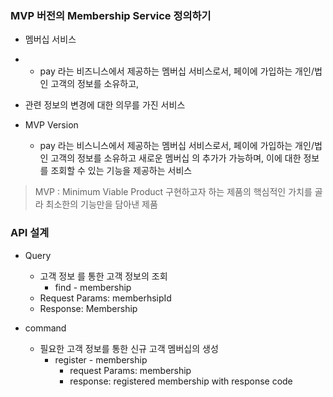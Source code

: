 ### MVP 버전의 Membership Service 정의하기

- 멤버십 서비스
- - pay 라는 비즈니스에서 제공하는 멤버십 서비스로서, 페이에 가입하는 개인/법인 고객의 정보를 소유하고,
- 관련 정보의 변경에 대한 의무를 가진 서비스

- MVP Version
  - pay 라는 비스니스에서 제공하는 멤버십 서비스로서, 페이에 가입하는 개인/법인 고객의 정보를 소유하고 새로운 멤버십 의 추가가 가능하며, 이에 대한 정보를 조회할 수 있는 기능을 제공하는 서비스

> MVP : Minimum Viable Product
> 구현하고자 하는 제품의 핵심적인 가치를 골라 최소한의 기능만을 담아낸 제품

### API 설계
- Query
  - 고객 정보 를 통한 고객 정보의 조회
    - find - membership 
  - Request Params: memberhsipId
  - Response: Membership


- command
  - 필요한 고객 정보를 통한 신규 고객 멤버십의 생성
    - register - membership
      - request Params: membership 
      - response: registered membership with response code 